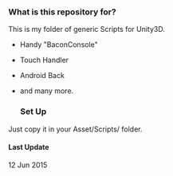 ### What is this repository for?

This is my folder of generic Scripts for Unity3D.

* Handy "BaconConsole"

* Touch Handler

* Android Back

* and many more.
  ### Set Up

Just copy it in your Asset/Scripts/ folder.

#### Last Update

12 Jun 2015
